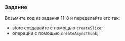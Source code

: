 ### Задание

Возьмите код из задания 11-8 и переделайте его так:
- store создавайте с помощью `createSlice`;
- операции с помощью `createAsyncThunk`;
